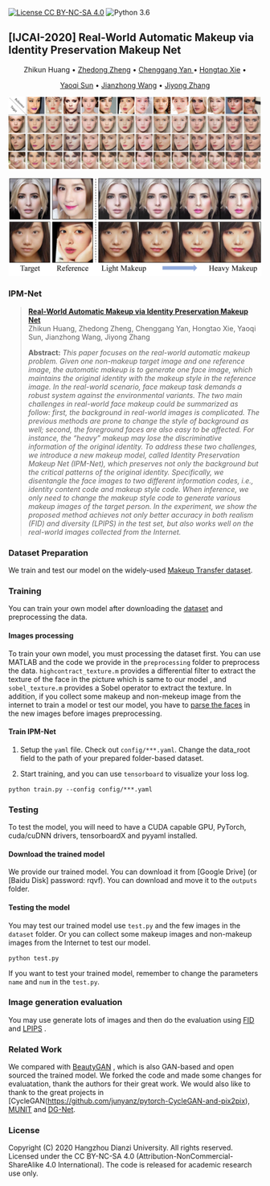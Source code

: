 [![License CC BY-NC-SA 4.0](https://img.shields.io/badge/license-CC4.0-blue.svg)](https://raw.githubusercontent.com/nvlabs/SPADE/master/LICENSE.md) ![Python 3.6](https://img.shields.io/badge/python-3.6-green.svg)

## [IJCAI-2020] Real-World Automatic Makeup via Identity Preservation Makeup Net

</h1>

  <p align="center">
    Zhikun Huang</a> •
    <a href="https://dblp.uni-trier.de/pers/hd/z/Zheng:Zhedong">Zhedong Zheng</a> •
    <a href="https://dblp.uni-trier.de/pers/hd/y/Yan:Chenggang_Clarence">Chenggang Yan </a> •
    <a href="https://dblp.uni-trier.de/pers/hd/x/Xie:Hongtao">Hongtao Xie</a> •
  <p align="center">
    <a href="https://dblp.uni-trier.de/pers/hd/s/Sun:Yaoqi">Yaoqi Sun</a> •
    <a href="https://www.researchgate.net/scientific-contributions/10713410_Jianzhong_Wang">Jianzhong Wang</a> •
    <a href="https://dblp.uni-trier.de/pers/hd/z/Zhang:Jiyong">Jiyong Zhang</a>
  </p>




![](README.assets/results.jpg#pic_center)

<img src="README.assets/controlable.jpg#pic_center"  />

### IPM-Net

> **[Real-World Automatic Makeup via Identity Preservation Makeup Net](https://github.com/huangzhikun1995/IPM-Net/blob/master/Real_World_Automatic_Makeup_via_Identity_Preservation_Makeup_Net.pdf)**<br>
> Zhikun Huang, Zhedong Zheng, Chenggang Yan, Hongtao Xie, Yaoqi Sun, 
Jianzhong Wang, Jiyong Zhang<br>
>
> **Abstract:** *This paper focuses on the real-world automatic makeup problem. Given one non-makeup target image and one reference image, the automatic makeup is to generate one face image, which maintains the original identity with the makeup style in the reference image. In the real-world scenario, face makeup task demands a robust system against the environmental variants. The two main challenges in real-world face makeup could be summarized as follow: first, the background in real-world images is complicated. The previous methods are prone to change the style of background as well; second, the foreground faces are also easy to be affected. For instance, the “heavy” makeup may lose the discriminative information of the original identity. To address these two challenges, we introduce a new makeup model, called Identity Preservation Makeup Net (IPM-Net), which preserves not only the background but the critical patterns of the original identity. Specifically, we disentangle the face images to two different information codes, i.e., identity content code and makeup style code. When inference, we only need to change the makeup style code to generate various makeup images of the target person. In the experiment, we show the proposed method achieves not only better accuracy in both realism (FID) and diversity (LPIPS) in the test set, but also works well on the real-world images collected from the Internet.*

### Dataset Preparation

We train and test our model on the widely-used [Makeup Transfer dataset](http://liusi-group.com/projects/BeautyGAN).

### Training
You can train your own model after downloading the [dataset](http://liusi-group.com/projects/BeautyGAN) and preprocessing the data.
#### Images processing
To train your own model, you must processing the dataset first. You can use MATLAB and the code we provide in the `preprocessing` folder to preprocess the data. `highcontract_texture.m` provides a  differential filter to extract the texture of the face in the picture which is same to our model , and `sobel_texture.m` provides a Sobel operator to extract the texture. 
In addition, if you collect some makeup and non-mekeup image from the internet to train a model or test our model, you have to [parse the faces](https://github.com/switchablenorms/CelebAMask-HQ/tree/master/face_parsing) in the new images before images preprocessing. 

#### Train IPM-Net
1. Setup the `yaml` file. Check out `config/***.yaml`. Change the data_root field to the path of your prepared folder-based dataset.

2. Start training, and you can use `tensorboard` to visualize your loss log.

```
python train.py --config config/***.yaml
```

### Testing
To test the model, you will need to have a CUDA capable GPU, PyTorch, cuda/cuDNN  drivers, tensorboardX and pyyaml installed. 
#### Download the trained model
We provide our trained model. You can download it from [Google Drive] (or [Baidu Disk] password: rqvf). You can download and move it to the `outputs` folder.
#### Testing the model
You may test our trained model use `test.py` and the few images in the `dataset` folder. Or you can collect some makeup images and non-makeup images from the Internet to test our model. 

```
python test.py 
```
If you want to test your trained model, remember to change the parameters `name` and `num` in the `test.py`. 


### Image generation evaluation
You may use generate lots of images and then do the evaluation using [FID](https://github.com/layumi/TTUR) and [LPIPS](https://github.com/layumi/PerceptualSimilarity) . 

### Related Work
We compared with [BeautyGAN](https://github.com/Honlan/BeautyGAN) , which is also GAN-based and open sourced the trained model. We forked the code and made some changes for evaluatation, thank the authors for their great work. We would also like to thank to the great projects in [CycleGAN(https://github.com/junyanz/pytorch-CycleGAN-and-pix2pix), [MUNIT](https://github.com/NVlabs/MUNIT) and [DG-Net](https://github.com/NVlabs/DG-Net).

### License
Copyright (C) 2020 Hangzhou Dianzi University. All rights reserved. Licensed under the CC BY-NC-SA 4.0 (Attribution-NonCommercial-ShareAlike 4.0 International). The code is released for academic research use only.

